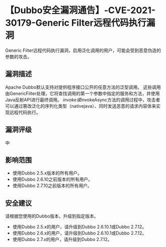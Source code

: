 # 【Dubbo安全漏洞通告】-CVE-2021-30179-Generic Filter远程代码执行漏洞

Generic Filter远程代码执行漏洞，启用泛化调用的用户，可能会受到恶意伪造的参数的攻击。

## 漏洞描述

Apache Dubbo默认支持对提供程序接口公开的任意方法的泛型调用。 这些调用由GenericFilter处理，它将查找调用的第一个参数中指定的服务和方法，并使用Java反射API进行最终调用。 $invoke或$invokeAsync方法的调用过程中，攻击者可以通过篡改泛化的序列化类型（nativejava）、同时发送恶意的请求内容体来实现远程代码执行。

## 漏洞评级

中

## 影响范围

-   使用Dubbo 2.5.x版本的所有用户。
-   使用Dubbo 2.6.10之前版本的所有用户。
-   使用Dubbo 2.7.10之前版本的所有用户。

## 安全建议

请根据您使用的Dubbo版本，升级到指定版本。

-   使用Dubbo 2.5.x的用户，请升级到Dubbo 2.6.10.1或Dubbo 2.7.12。
-   使用Dubbo 2.6.x的用户，请升级到Dubbo 2.6.10.1或Dubbo 2.7.12。
-   使用Dubbo 2.7.x的用户，请升级到Dubbo 2.7.12。

